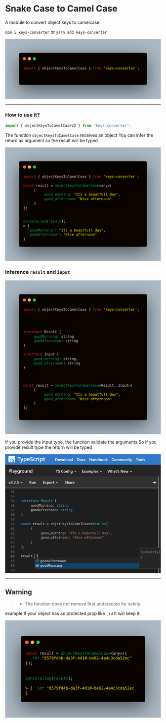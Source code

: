 # Snake Case to Camel Case

A module to convert object keys to camelcase.

`npm i keys-converter` or `yarn add keys-converter`

<img src="./readme/import.png">

---

### How to use it?

```ts
import { objectKeysToCamelCaseV2 } from "keys-converter";
```

The function `objectKeysToCamelCase` receives an object
You can infer the return as argument so the result will be typed

<img src="./readme/result.png">

### Inference `result` and `input`

<img src="./readme/inference.png">

If you provide the input type, the function validate the arguments
So if you provide result type the return will be typed

<img src="./readme/inference-2.png">

---

## Warning

> - The function does not remove first underscore for safely

example
If your object has an protected prop like `_id` It will keep it

<img src="./readme/keep-first-underscore.png">
